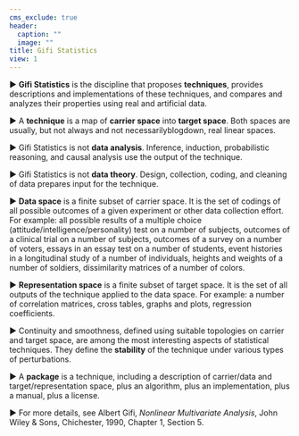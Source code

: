 ```yaml
---
cms_exclude: true
header:
  caption: ""
  image: ""
title: Gifi Statistics
view: 1
---
```

&#9658; **Gifi Statistics** is the discipline that proposes **techniques**, provides descriptions and implementations of these techniques, and compares and analyzes their properties using real and artificial data. 

&#9658; A **technique** is a map of **carrier space** into **target space**.
Both spaces are usually, but not always and not necessarilyblogdown, real linear spaces.

&#9658; Gifi Statistics is not **data analysis**. Inference, induction, probabilistic reasoning, and causal analysis use the output of the technique.

&#9658; Gifi Statistics is not **data theory**. Design, collection, coding, and cleaning of data prepares input for the technique.

&#9658; **Data space** is a finite subset of carrier space. It is the set of codings of all possible outcomes of a given experiment or other data collection effort. For example: all possible results of a multiple choice (attitude/intelligence/personality) test on a number of subjects, outcomes of a clinical trial on a number of subjects, outcomes of a survey on a number of voters, essays in an essay test on a number of students, event histories in a longitudinal study of a number of individuals, heights and weights of a number of soldiers, dissimilarity matrices of a number of colors.

&#9658; **Representation space** is a finite subset of target space. It is the set of all outputs of the technique applied to the data space. For example: a number of correlation matrices, cross tables, graphs and plots, regression coefficients.

&#9658; Continuity and smoothness, defined using suitable topologies on carrier and target space, are among the most interesting aspects of statistical techniques. They define the **stability** of the technique under various types of perturbations.

&#9658; A **package** is a technique, including a description of carrier/data and target/representation space, plus an algorithm, plus an implementation, plus a manual, plus a license.

&#9658; For more details, see Albert Gifi, *Nonlinear Multivariate Analysis*,
John Wiley & Sons, Chichester, 1990, Chapter 1, Section 5.



